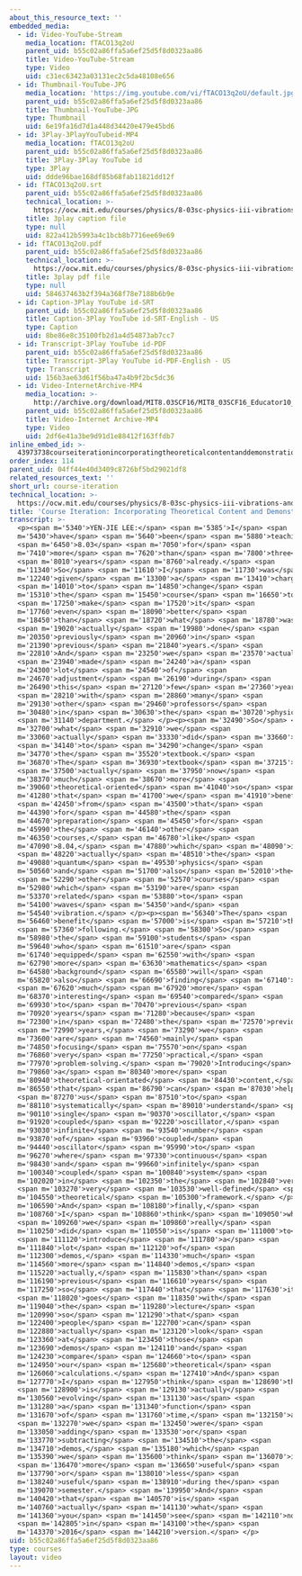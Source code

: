 ```yaml
---
about_this_resource_text: ''
embedded_media:
  - id: Video-YouTube-Stream
    media_location: fTACO13q2oU
    parent_uid: b55c02a86ffa5a6ef25d5f8d0323aa86
    title: Video-YouTube-Stream
    type: Video
    uid: c31ec63423a03131ec2c5da48108e656
  - id: Thumbnail-YouTube-JPG
    media_location: 'https://img.youtube.com/vi/fTACO13q2oU/default.jpg'
    parent_uid: b55c02a86ffa5a6ef25d5f8d0323aa86
    title: Thumbnail-YouTube-JPG
    type: Thumbnail
    uid: 6e19fa16d7d1a448d34420e479e45bd6
  - id: 3Play-3PlayYouTubeid-MP4
    media_location: fTACO13q2oU
    parent_uid: b55c02a86ffa5a6ef25d5f8d0323aa86
    title: 3Play-3Play YouTube id
    type: 3Play
    uid: ddde96bae168df85b68fab11821dd12f
  - id: fTACO13q2oU.srt
    parent_uid: b55c02a86ffa5a6ef25d5f8d0323aa86
    technical_location: >-
      https://ocw.mit.edu/courses/physics/8-03sc-physics-iii-vibrations-and-waves-fall-2016/instructor-insights/course-iteration/fTACO13q2oU.srt
    title: 3play caption file
    type: null
    uid: 822a412b5993a4c1bcb8b7716ee69e69
  - id: fTACO13q2oU.pdf
    parent_uid: b55c02a86ffa5a6ef25d5f8d0323aa86
    technical_location: >-
      https://ocw.mit.edu/courses/physics/8-03sc-physics-iii-vibrations-and-waves-fall-2016/instructor-insights/course-iteration/fTACO13q2oU.pdf
    title: 3play pdf file
    type: null
    uid: 584637463b2f394a368f78e7188b6b9e
  - id: Caption-3Play YouTube id-SRT
    parent_uid: b55c02a86ffa5a6ef25d5f8d0323aa86
    title: Caption-3Play YouTube id-SRT-English - US
    type: Caption
    uid: 8be86e8c35100fb2d1a4d54873ab7cc7
  - id: Transcript-3Play YouTube id-PDF
    parent_uid: b55c02a86ffa5a6ef25d5f8d0323aa86
    title: Transcript-3Play YouTube id-PDF-English - US
    type: Transcript
    uid: 156b3ae63d61f56ba47a4b9f2bc5dc36
  - id: Video-InternetArchive-MP4
    media_location: >-
      http://archive.org/download/MIT8.03SCF16/MIT8_03SCF16_Educator10_Course_Iteration_300k.mp4
    parent_uid: b55c02a86ffa5a6ef25d5f8d0323aa86
    title: Video-Internet Archive-MP4
    type: Video
    uid: 2df6e41a3be9d91d1e88412f163ffdb7
inline_embed_id: >-
  43973738courseiterationincorporatingtheoreticalcontentanddemonstrations11740287
order_index: 114
parent_uid: 04ff44e40d3409c8726bf5bd29021df8
related_resources_text: ''
short_url: course-iteration
technical_location: >-
  https://ocw.mit.edu/courses/physics/8-03sc-physics-iii-vibrations-and-waves-fall-2016/instructor-insights/course-iteration
title: 'Course Iteration: Incorporating Theoretical Content and Demonstrations'
transcript: >-
  <p><span m='5340'>YEN-JIE LEE:</span> <span m='5385'>I</span> <span
  m='5430'>have</span> <span m='5640'>been</span> <span m='5880'>teaching</span>
  <span m='6450'>8.03</span> <span m='7050'>for</span> <span
  m='7410'>more</span> <span m='7620'>than</span> <span m='7800'>three</span>
  <span m='8010'>years</span> <span m='8760'>already.</span> <span
  m='11340'>So</span> <span m='11610'>I</span> <span m='11730'>was</span> <span
  m='12240'>given</span> <span m='13300'>a</span> <span m='13410'>charge</span>
  <span m='14010'>to</span> <span m='14850'>change</span> <span
  m='15310'>the</span> <span m='15450'>course</span> <span m='16650'>to</span>
  <span m='17250'>make</span> <span m='17520'>it</span> <span
  m='17760'>even</span> <span m='18090'>better</span> <span
  m='18450'>than</span> <span m='18720'>what</span> <span m='18780'>was</span>
  <span m='19020'>actually</span> <span m='19980'>done</span> <span
  m='20350'>previously</span> <span m='20960'>in</span> <span
  m='21390'>previous</span> <span m='21840'>years.</span> <span
  m='22810'>And</span> <span m='23250'>we</span> <span m='23570'>actually</span>
  <span m='23940'>made</span> <span m='24240'>a</span> <span
  m='24300'>lot</span> <span m='24540'>of</span> <span
  m='24670'>adjustment</span> <span m='26190'>during</span> <span
  m='26490'>this</span> <span m='27120'>few</span> <span m='27360'>years</span>
  <span m='28210'>with</span> <span m='28860'>many</span> <span
  m='29130'>other</span> <span m='29460'>professors</span> <span
  m='30480'>in</span> <span m='30630'>the</span> <span m='30720'>physics</span>
  <span m='31140'>department.</span> </p><p><span m='32490'>So</span> <span
  m='32700'>what</span> <span m='32910'>we</span> <span
  m='33060'>actually</span> <span m='33330'>did</span> <span m='33660'>is</span>
  <span m='34140'>to</span> <span m='34290'>change</span> <span
  m='34770'>the</span> <span m='35520'>textbook.</span> <span
  m='36870'>The</span> <span m='36930'>textbook</span> <span m='37215'>is</span>
  <span m='37500'>actually</span> <span m='37950'>now</span> <span
  m='38370'>much</span> <span m='38670'>more</span> <span
  m='39060'>theoretical-oriented</span> <span m='41040'>so</span> <span
  m='41280'>that</span> <span m='41700'>we</span> <span m='41910'>benefit</span>
  <span m='42450'>from</span> <span m='43500'>that</span> <span
  m='44390'>for</span> <span m='44580'>the</span> <span
  m='44670'>preparation</span> <span m='45450'>for</span> <span
  m='45990'>the</span> <span m='46140'>other</span> <span
  m='46350'>courses,</span> <span m='46780'>like</span> <span
  m='47090'>8.04,</span> <span m='47880'>which</span> <span m='48090'>is</span>
  <span m='48220'>actually</span> <span m='48510'>the</span> <span
  m='49080'>quantum</span> <span m='49530'>physics</span> <span
  m='50560'>and</span> <span m='51700'>also</span> <span m='52010'>the</span>
  <span m='52290'>other</span> <span m='52570'>courses</span> <span
  m='52980'>which</span> <span m='53190'>are</span> <span
  m='53370'>related</span> <span m='53880'>to</span> <span
  m='54100'>waves</span> <span m='54350'>and</span> <span
  m='54540'>vibration.</span> </p><p><span m='56340'>The</span> <span
  m='56460'>benefit</span> <span m='57000'>is</span> <span m='57210'>the</span>
  <span m='57360'>following.</span> <span m='58300'>So</span> <span
  m='58980'>the</span> <span m='59100'>students</span> <span
  m='59640'>who</span> <span m='61510'>are</span> <span
  m='61740'>equipped</span> <span m='62550'>with</span> <span
  m='62790'>more</span> <span m='63630'>mathematics</span> <span
  m='64580'>background</span> <span m='65580'>will</span> <span
  m='65820'>also</span> <span m='66690'>finding</span> <span m='67140'>it</span>
  <span m='67620'>much</span> <span m='67920'>more</span> <span
  m='68370'>interesting</span> <span m='69540'>compared</span> <span
  m='69930'>to</span> <span m='70470'>previous</span> <span
  m='70920'>years</span> <span m='71280'>because</span> <span
  m='72300'>in</span> <span m='72480'>the</span> <span m='72570'>previous</span>
  <span m='72990'>years,</span> <span m='73290'>we</span> <span
  m='73600'>are</span> <span m='74560'>mainly</span> <span
  m='74850'>focusing</span> <span m='75570'>on</span> <span
  m='76860'>very</span> <span m='77250'>practical,</span> <span
  m='77970'>problem-solving.</span> <span m='79020'>Introducing</span> <span
  m='79860'>a</span> <span m='80340'>more</span> <span
  m='80940'>theoretical-orientated</span> <span m='84430'>content,</span> <span
  m='86550'>that</span> <span m='86790'>can</span> <span m='87030'>help</span>
  <span m='87270'>us</span> <span m='87510'>to</span> <span
  m='88110'>systematically</span> <span m='89010'>understand</span> <span
  m='90110'>single</span> <span m='90370'>oscillator,</span> <span
  m='91920'>coupled</span> <span m='92220'>oscillator,</span> <span
  m='93030'>infinite</span> <span m='93540'>number</span> <span
  m='93870'>of</span> <span m='93960'>coupled</span> <span
  m='94440'>oscillator</span> <span m='95990'>to</span> <span
  m='96270'>where</span> <span m='97330'>continuous</span> <span
  m='98430'>and</span> <span m='99660'>infinitely</span> <span
  m='100340'>coupled</span> <span m='100840'>system</span> <span
  m='102020'>in</span> <span m='102350'>the</span> <span m='102840'>very,</span>
  <span m='103270'>very</span> <span m='103530'>well-defined</span> <span
  m='104550'>theoretical</span> <span m='105300'>framework.</span> </p><p><span
  m='106590'>And</span> <span m='108180'>finally,</span> <span
  m='108760'>I</span> <span m='108860'>think</span> <span m='109050'>what</span>
  <span m='109260'>we</span> <span m='109860'>really</span> <span
  m='110250'>did</span> <span m='110550'>is</span> <span m='111000'>to</span>
  <span m='111120'>introduce</span> <span m='111780'>a</span> <span
  m='111840'>lot</span> <span m='112120'>of</span> <span
  m='112300'>demos,</span> <span m='114330'>much</span> <span
  m='114560'>more</span> <span m='114840'>demos,</span> <span
  m='115220'>actually,</span> <span m='115830'>than</span> <span
  m='116190'>previous</span> <span m='116610'>years</span> <span
  m='117250'>so</span> <span m='117440'>that</span> <span m='117630'>it</span>
  <span m='118020'>goes</span> <span m='118350'>with</span> <span
  m='119040'>the</span> <span m='119280'>lecture</span> <span
  m='120990'>so</span> <span m='121290'>that</span> <span
  m='122400'>people</span> <span m='122700'>can</span> <span
  m='122880'>actually</span> <span m='123120'>look</span> <span
  m='123360'>at</span> <span m='123450'>those</span> <span
  m='123690'>demos</span> <span m='124110'>and</span> <span
  m='124230'>compare</span> <span m='124660'>to</span> <span
  m='124950'>our</span> <span m='125680'>theoretical</span> <span
  m='126060'>calculations.</span> <span m='127410'>And</span> <span
  m='127770'>I</span> <span m='127950'>think</span> <span m='128690'>that</span>
  <span m='128900'>is</span> <span m='129130'>actually</span> <span
  m='130560'>evolving</span> <span m='131130'>as</span> <span
  m='131280'>a</span> <span m='131340'>function</span> <span
  m='131670'>of</span> <span m='131760'>time,</span> <span m='132150'>and</span>
  <span m='132270'>we</span> <span m='132450'>were</span> <span
  m='133050'>adding</span> <span m='133530'>or</span> <span
  m='133770'>subtracting</span> <span m='134510'>the</span> <span
  m='134710'>demos,</span> <span m='135180'>which</span> <span
  m='135390'>we</span> <span m='135600'>think</span> <span m='136070'>is</span>
  <span m='136470'>more</span> <span m='136650'>useful</span> <span
  m='137790'>or</span> <span m='138010'>less</span> <span
  m='138240'>useful</span> <span m='138910'>during the</span> <span
  m='139070'>semester.</span> <span m='139950'>And</span> <span
  m='140420'>that</span> <span m='140570'>is</span> <span
  m='140760'>actually</span> <span m='141130'>what</span> <span
  m='141360'>you</span> <span m='141450'>see</span> <span m='142110'>now</span>
  <span m='142805'>in</span> <span m='143100'>the</span> <span
  m='143370'>2016</span> <span m='144210'>version.</span> </p>
uid: b55c02a86ffa5a6ef25d5f8d0323aa86
type: courses
layout: video
---
```


